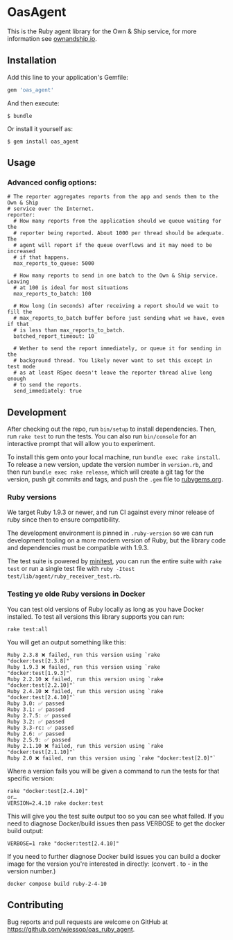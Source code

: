 # OasAgent

This is the Ruby agent library for the Own & Ship service, for more information see [ownandship.io](https://ownandship.io).

## Installation

Add this line to your application's Gemfile:

```ruby
gem 'oas_agent'
```

And then execute:

    $ bundle

Or install it yourself as:

    $ gem install oas_agent

## Usage

### Advanced config options:

    # The reporter aggregates reports from the app and sends them to the Own & Ship
    # service over the Internet.
    reporter:
      # How many reports from the application should we queue waiting for the
      # reporter being reported. About 1000 per thread should be adequate. The
      # agent will report if the queue overflows and it may need to be increased
      # if that happens.
      max_reports_to_queue: 5000

      # How many reports to send in one batch to the Own & Ship service. Leaving
      # at 100 is ideal for most situations
      max_reports_to_batch: 100

      # How long (in seconds) after receiving a report should we wait to fill the
      # max_reports_to_batch buffer before just sending what we have, even if that
      # is less than max_reports_to_batch.
      batched_report_timeout: 10

      # Wether to send the report immediately, or queue it for sending in the
      # background thread. You likely never want to set this except in test mode
      # as at least RSpec doesn't leave the reporter thread alive long enough
      # to send the reports.
      send_immediately: true

## Development

After checking out the repo, run `bin/setup` to install dependencies. Then, run `rake test` to run the tests. You can also run `bin/console` for an interactive prompt that will allow you to experiment.

To install this gem onto your local machine, run `bundle exec rake install`. To release a new version, update the version number in `version.rb`, and then run `bundle exec rake release`, which will create a git tag for the version, push git commits and tags, and push the `.gem` file to [rubygems.org](https://rubygems.org).

### Ruby versions

We target Ruby 1.9.3 or newer, and run CI against every minor release of ruby since then to ensure compatibility.

The development environment is pinned in `.ruby-version` so we can run development tooling on a more modern version of Ruby, but the library code and dependencies must be compatible with 1.9.3.

The test suite is powered by [minitest](https://github.com/minitest/minitest), you can run the entire suite with `rake test` or run a single test file with `ruby -Itest test/lib/agent/ruby_receiver_test.rb`.

### Testing ye olde Ruby versions in Docker

You can test old versions of Ruby locally as long as you have Docker installed. To test all versions this library supports you can run:

    rake test:all

You will get an output something like this:

    Ruby 2.3.8 ❌ failed, run this version using `rake "docker:test[2.3.8]"`
    Ruby 1.9.3 ❌ failed, run this version using `rake "docker:test[1.9.3]"`
    Ruby 2.2.10 ❌ failed, run this version using `rake "docker:test[2.2.10]"`
    Ruby 2.4.10 ❌ failed, run this version using `rake "docker:test[2.4.10]"`
    Ruby 3.0: ✅ passed
    Ruby 3.1: ✅ passed
    Ruby 2.7.5: ✅ passed
    Ruby 3.2: ✅ passed
    Ruby 3.3-rc: ✅ passed
    Ruby 2.6: ✅ passed
    Ruby 2.5.9: ✅ passed
    Ruby 2.1.10 ❌ failed, run this version using `rake "docker:test[2.1.10]"`
    Ruby 2.0 ❌ failed, run this version using `rake "docker:test[2.0]"`

Where a version fails you will be given a command to run the tests for that specific version:

    rake "docker:test[2.4.10]"
    or…
    VERSION=2.4.10 rake docker:test

This will give you the test suite output too so you can see what failed. If you need to diagnose Docker/build issues then pass VERBOSE to get the docker build output:

    VERBOSE=1 rake "docker:test[2.4.10]"

If you need to further diagnose Docker build issues you can build a docker image for the version you're interested in directly: (convert . to - in the version number.)

    docker compose build ruby-2-4-10

## Contributing

Bug reports and pull requests are welcome on GitHub at <https://github.com/wjessop/oas_ruby_agent>.
